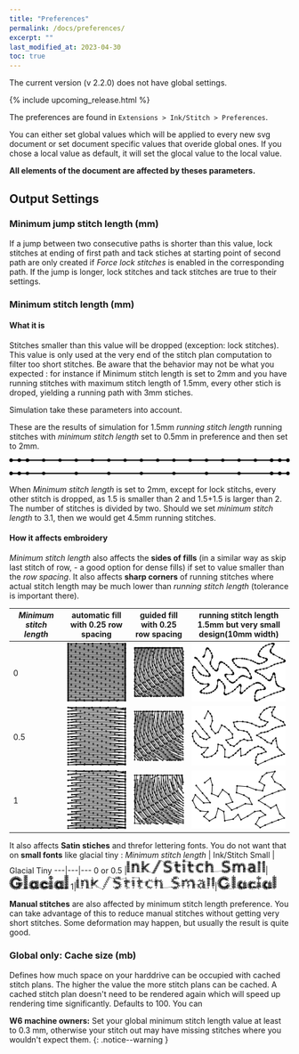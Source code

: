 ```yaml
---
title: "Preferences"
permalink: /docs/preferences/
excerpt: ""
last_modified_at: 2023-04-30
toc: true
---
```

The current version (v 2.2.0) does not have global settings.

{% include upcoming_release.html %}

The preferences are found in `Extensions > Ink/Stitch > Preferences`.

You can either set global values which will be applied to every new svg document or set document specific values that overide global ones. 
If you chose a local value as default, it will set the glocal value to the local value.

**All elements of the document are affected by theses parameters.**

## Output Settings


### Minimum jump stitch length (mm)
  If a jump between two consecutive paths is shorter than this value, lock stitches at ending of first path and tack stiches at starting point of second path are only created if *Force lock stitches* is enabled in the corresponding path.  If the jump is longer, lock stitches and tack stitches are true to their settings.
  
### Minimum stitch length (mm)
#### What it is
Stitches smaller than this value will be dropped (exception: lock stitches). This value is only used at the very end of the stitch plan computation to filter too short stitches. Be aware that the behavior may not be what you expected : for instance if Minimum stitch length is set to 2mm and you have running stitches with maximum stitch length of 1.5mm, every other stich is droped, yielding a running path  with 3mm stiches.

Simulation take these parameters into account.

These are  the results of simulation for 1.5mm *running stitch length* running stitches with  *minimum stitch length* set to 0.5mm  in preference and then set to 2mm.

![simulation](/assets/images/docs/preference_msl_paths.png)

When *Minimum stitch length* is set to 2mm, except for lock stitchs, every other stitch  is dropped,  as  1.5 is smaller than 2 and 1.5+1.5 is larger than 2. The number of stitches is divided by two. Should we set *minimum stitch length* to 3.1, then we would get  4.5mm running stitches.

#### How it affects embroidery 

*Minimum stitch length*  also affects the **sides of fills** (in a similar way as skip last stitch of row, - a good option for dense fills) if set to value smaller than the *row spacing*. It also affects **sharp corners** of running stitches where actual stitch length may be much lower than *running  stitch  length* (tolerance is important there).

*Minimum stitch length* |  automatic fill with 0.25 row spacing| guided fill with 0.25 row spacing|running stitch length 1.5mm but very small design(10mm width)
---|---|---|---
0|![square 0](/assets/images/docs/preference_fill_0.png)|![square 0](/assets/images/docs/preference_guided_0.png)|![running_0](/assets/images/docs/preference_running_stitch_0.png)
0.5|![square 0.5](/assets/images/docs/preference_fill_half.png)|![square 0.5](/assets/images/docs/preference_guided_half.png)|![running_0](/assets/images/docs/preference_running_stitch_half.png)
1|![square 1](/assets/images/docs/preference_fill_1.png)|![square 1](/assets/images/docs/preference_guided_1.png)|![running_0](/assets/images/docs/preference_running_stitch_1.png)

It also affects **Satin stiches** and threfor lettering fonts. You do not want that on **small fonts** like glacial tiny :
*Minimum stitch length* |  Ink/Stitch Small | Glacial Tiny
---|---|---
0 or 0.5 |![ink_stitch_O](/assets/images/docs/preference_ink_small_0.png)|![glacial_O](/assets/images/docs/preference_glacial_0.png)
1|![ink_stitch_1](/assets/images/docs/preference_ink_small_1.png)|![glacial_1](/assets/images/docs/preference_glacial_1.png)

**Manual stitches** are also affected by minimum stitch length preference. You can take advantage of this to reduce manual  stitches without getting very short stitches. Some deformation may happen, but usually the result is quite good.

### Global only: Cache size (mb)
Defines how much space on your harddrive can be occupied with cached stitch plans. The higher the value the more stitch plans can be cached. A cached stitch plan doesn't need to be rendered again which will speed up rendering time significantly. Defaults to 100.
You can 

**W6 machine owners:** Set your global minimum stitch length value at least to 0.3 mm, otherwise your stitch out may have missing stitches where you wouldn't expect them.
{: .notice--warning }
